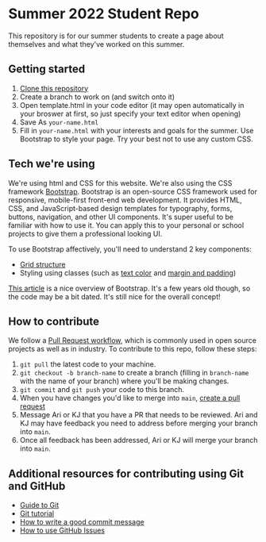 # Summer 2022 Student Repo
This repository is for our summer students to create a page about themselves and what they've worked on this summer.

## Getting started
1. [Clone this repository](https://docs.github.com/en/repositories/creating-and-managing-repositories/cloning-a-repository)
2. Create a branch to work on (and switch onto it)
3. Open template.html in your code editor (it may open automatically in your broswer at first, so just specify your text editor when opening)
4. Save As `your-name.html`
5. Fill in `your-name.html` with your interests and goals for the summer. Use Bootstrap to style your page. Try your best not to use any custom CSS.

## Tech we're using
We're using html and CSS for this website. We're also using the CSS framework [Bootstrap](https://getbootstrap.com/docs/5.1/getting-started/introduction/).
Bootstrap is an open-source CSS framework used for responsive, mobile-first front-end web development. It provides HTML, CSS, and JavaScript-based design templates for typography, forms, buttons, navigation, and other UI components. It's super useful to be familiar with how to use it. You can apply this to your personal or school projects to give them a professional looking UI.

To use Bootstrap affectively, you'll need to understand 2 key components:
- [Grid structure](https://getbootstrap.com/docs/5.0/layout/grid/)
- Styling using classes (such as [text color](https://getbootstrap.com/docs/5.0/utilities/colors/) and [margin and padding](https://getbootstrap.com/docs/5.0/utilities/spacing/))

[This article](https://www.toptal.com/front-end/what-is-bootstrap-a-short-tutorial-on-the-what-why-and-how) is a nice overview of Bootstrap. It's a few years old though, so the code may be a bit dated. It's still nice for the overall concept!

## How to contribute
We follow a [Pull Request workflow](https://medium.com/@urna.hybesis/pull-request-workflow-with-git-6-steps-guide-3858e30b5fa4), which is commonly used in open source projects as well as in industry. To contribute to this repo, follow these steps:

1. `git pull` the latest code to your machine.
2. `git checkout -b branch-name` to create a branch (filling in `branch-name` with the name of your branch) where you'll be making changes.
3. `git commit` and `git push` your code to this branch.
4. When you have changes you'd like to merge into `main`, [create a pull request](https://docs.github.com/en/pull-requests/collaborating-with-pull-requests/proposing-changes-to-your-work-with-pull-requests/creating-a-pull-request)
5.  Message Ari or KJ that you have a PR that needs to be reviewed. Ari and KJ may have feedback you need to address before merging your branch into `main`.
6.  Once all feedback has been addressed, Ari or KJ will merge your branch into `main`.

## Additional resources for contributing using Git and GitHub
- [Guide to Git](https://git-scm.com/book/en/v2)
- [Git tutorial](https://product.hubspot.com/blog/git-and-github-tutorial-for-beginners)
- [How to write a good commit message](https://cbea.ms/git-commit/)
- [How to use GitHub Issues](https://docs.github.com/en/issues/tracking-your-work-with-issues/about-issues)
